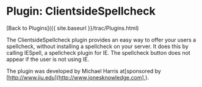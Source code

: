 # Plugin: ClientsideSpellcheck

[Back to Plugins]({{ site.baseurl }}/trac/Plugins.html)

The ClientsideSpellcheck plugin provides an easy way to offer your users a spellcheck, without installing a spellcheck on your server. It does this by calling IESpell, a spellcheck plugin for IE. The spellcheck button does not appear if the user is not using IE.

The plugin was developed by Michael Harris at[sponsored by [http://www.jiu.edu](http://www.jonesknowledge.com],).

